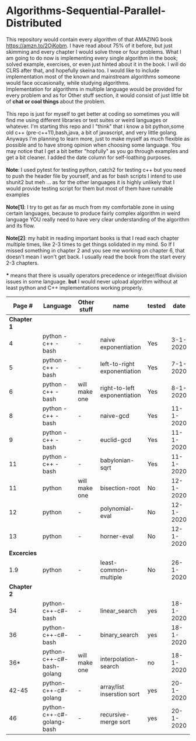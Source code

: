 # Algorithms-Sequential-Parallel-Distributed

This repository would contain every algorithm of that AMAZING book https://amzn.to/2OjKobm. I have read about 75% of it before, but just skimming and every chapter I would solve three or four problems. What I am going to do now is implementing every single algorithm in the book; solved example, exercises, or even just hinted about it in the book. I will do CLRS after that, and hopefully skeina too. I would like to include implementation most of the known and mainstream algorithms someone would face occasionally, while studying algorithms.
</br>
Implementation for algorithms in multiple language would be provided for every problem and as for Other stuff section, it would consist of just little bit of <b>chat or cool things </b> about the problem.</br></br>
This repo is just for myself to get better at coding so sometimes you will find me using different libraries or test suites or weird languages or whatever. I'm starting this repo and I "think" that i know a bit python,some old c++ (pre-c++11),bash,java, a bit of javascript, and very little golang. Anyways I'm planning to learn more, just to make myself as much flexible as possible and to have strong opinion when choosing some language. You may notice that I get a bit better "hopfully" as you go through examples and get a bit cleaner. I added the date column for self-loathing purposes.
</br></br>
<b>Note</b>: I used pytest for testing python, catch2 for testing c++ but you need to push the header file by yourself, and as for bash scripts I intend to use shunit2 but meh ... as for the other languages it is highly unlikely that I would provide testing script for them but most of them have runnable examples
</br></br>
<b>Note[1]</b>: I try to get as far as much from my comfortable zone in using certain languages, because to produce fairly complex algorithm in weird language YOU really need to have very clear understanding of the algorithm and its flow.
</br></br>
<b>Note[2]</b>: my habit in reading important books is that I read each chapter multiple times, like 2-3 times to get things solidated in my mind. So If I missed something in chapter 2 and you see me working on chapter 6, that doesn't mean I won't get back. I usually read the book from the start every 2-3 chapters.
</br></br>
<b>*</b> means that there is  usually operators precedence or integer/float division issues in some language. <b>but</b> I would never upload algorithm without at least python and C++ implementations working properly.



|**Page #**|**Language**|**Other stuff**|**name**|**tested**|**date**|
|---|---|---|---|---|---|
|**Chapter 1**||||||
| 4 |python - c++ - bash|-|naive exponentiation|Yes|3-1-2020|
| 5 |python - c++ - bash|-|left-to-right exponentiation|Yes|7-1-2020|
| 6 |python - c++ - bash|will make one|right-to-left exponentiation|Yes|8-1-2020|
| 8 |python - c++ - bash|-|naive-gcd|Yes|11-1-2020|
| 9 |python - c++ - bash|-|euclid-gcd|Yes|11-1-2020|
| 11 |python - c++ - bash|-|babylonian-sqrt|Yes|11-1-2020|
| 11 |python |will make one|bisection-root|No|12-1-2020|
| 12 |python |-|polynomial-eval|No|12-1-2020|
| 13 |python |-|horner-eval|No|12-1-2020|
|**Excercies**||||||
| 1.9 |python |-|least-common-multiple|No|26-1-2020|
|**Chapter 2**||||||
|34|python-c++-c#-bash|-|linear_search|yes|18-1-2020|
|36|python-c++-c#-bash|-|binary_search|yes|18-1-2020|
|36*|python-c++-c#-bash-golang|will make one|interpolation-search|no|18-1-2020|
|42-45|python-c++-c#-golang|-|array/list inserstion sort|yes|20-1-2020|
|46|python-c++-c#-golang-bash|-|recursive-merge sort|yes|20-1-2020|









